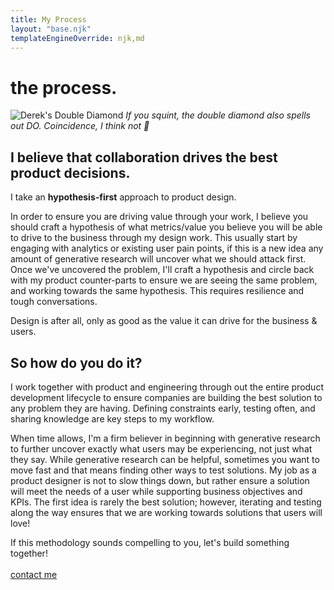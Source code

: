 ```yaml
---
title: My Process
layout: "base.njk"
templateEngineOverride: njk,md
---
```

<div id="process">

# the process.
<!-- Removed from section below: style="display:flex; justify-content:center" -->
<section>

![Derek's Double Diamond](/assets/diamond.png)
*If you squint, the double diamond also spells out DO. Coincidence, I think not 👀*
</section>
<section>

## I believe that collaboration drives the best product decisions.

I take an **hypothesis-first** approach to product design. 

In order to ensure you are driving value through your work, I believe you should craft a hypothesis of what metrics/value you believe you will be able to drive to the business through my design work. This usually start by engaging with analytics or existing user pain points, if this is a new idea any amount of generative research will uncover what we should attack first. Once we've uncovered the problem, I'll craft a hypothesis and circle back with my product counter-parts to ensure we are seeing the same problem, and working towards the same hypothesis. This requires resilience and tough conversations. 

Design is after all, only as good as the value it can drive for the business & users.
</section>
<section>

## So how do you do it?

I work together with product and engineering through out the entire product development lifecycle to ensure companies are building the best solution to any problem they are having. Defining constraints early, testing often, and sharing knowledge are key steps to my workflow. 

When time allows, I'm a firm believer in beginning with generative research to further uncover exactly what users may be experiencing, not just what they say. While generative research can be helpful, sometimes you want to move fast and that means finding other ways to test solutions. My job as a product designer is not to slow things down, but rather ensure a solution will meet the needs of a user while supporting business objectives and KPIs. The first idea is rarely the best solution; however, iterating and testing along the way ensures that we are working towards solutions that users will love!

If this methodology sounds compelling to you, let's build something together!
<br /><br />
<a href="mailto:derekonay@gmail.com" class="button">contact me</a>
</section>
</div>